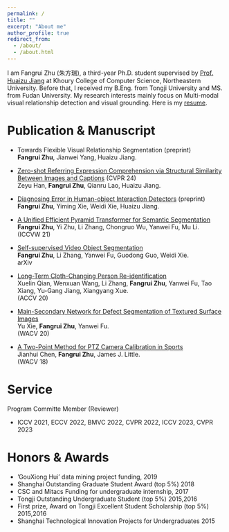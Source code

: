 ```yaml
---
permalink: /
title: ""
excerpt: "About me"
author_profile: true
redirect_from: 
  - /about/
  - /about.html
---
```


I am Fangrui Zhu (朱方瑞), a third-year Ph.D. student supervised by [Prof. Huaizu Jiang](https://jianghz.me/) at Khoury College of Computer Science, Northeastern University. Before that, I received my B.Eng. from Tongji University and MS. from Fudan University. My research interests mainly focus on Multi-modal visual relationship detection and visual grounding. Here is my [resume](https://fangruizhu.github.io/files/resume_Fangrui_Zhu.pdf).


Publication & Manuscript
======
* Towards Flexible Visual Relationship Segmentation (preprint)  
  **Fangrui Zhu**, Jianwei Yang, Huaizu Jiang.  

* [Zero-shot Referring Expression Comprehension via Structural Similarity Between Images and Captions](https://arxiv.org/pdf/2311.17048.pdf) (CVPR 24)  
  Zeyu Han, **Fangrui Zhu**, Qianru Lao, Huaizu Jiang.

* [Diagnosing Error in Human-object Interaction Detectors](https://arxiv.org/pdf/2308.08529.pdf) (preprint)  
  **Fangrui Zhu**, Yiming Xie, Weidi Xie, Huaizu Jiang. 
 
* [A Unified Efficient Pyramid Transformer for Semantic Segmentation](https://openaccess.thecvf.com/content/ICCV2021W/VSPW/html/Zhu_A_Unified_Efficient_Pyramid_Transformer_for_Semantic_Segmentation_ICCVW_2021_paper.html)  
  **Fangrui Zhu**, Yi Zhu, Li Zhang, Chongruo Wu, Yanwei Fu, Mu Li.  
  (ICCVW 21)

* [Self-supervised Video Object Segmentation](https://arxiv.org/abs/2006.12480)  
  **Fangrui Zhu**, Li Zhang, Yanwei Fu, Guodong Guo, Weidi Xie.  
  arXiv

* [Long-Term Cloth-Changing Person Re-identification](https://openaccess.thecvf.com/content/ACCV2020/html/Qian_Long-Term_Cloth-Changing_Person_Re-identification_ACCV_2020_paper.html)  
  Xuelin Qian, Wenxuan Wang, Li Zhang, **Fangrui Zhu**, Yanwei Fu, Tao Xiang, Yu-Gang Jiang, Xiangyang Xue.  
  (ACCV 20)

* [Main-Secondary Network for Defect Segmentation of Textured Surface Images](http://openaccess.thecvf.com/content_WACV_2020/html/Xie_Main-Secondary_Network_for_Defect_Segmentation_of_Textured_Surface_Images_WACV_2020_paper.html)  
  Yu Xie, **Fangrui Zhu**, Yanwei Fu.  
  (WACV 20)

* [A Two-Point Method for PTZ Camera Calibration in Sports](https://ieeexplore.ieee.org/abstract/document/8354142/)  
Jianhui Chen, **Fangrui Zhu**, James J. Little.  
(WACV 18)


Service
======

Program Committe Member (Reviewer)
* ICCV 2021, ECCV 2022, BMVC 2022, CVPR 2022, ICCV 2023, CVPR 2023

Honors & Awards
======

* ’GouXiong Hui’ data mining project funding, 2019
* Shanghai Outstanding Graduate Student Award (top 5%) 2018
* CSC and Mitacs Funding for undergraduate internship, 2017
* Tongji Outstanding Undergraduate Student (top 5%) 2015,2016
* First prize, Award on Tongji Excellent Student Scholarship (top 5%) 2015,2016
* Shanghai Technological Innovation Projects for Undergraduates 2015

